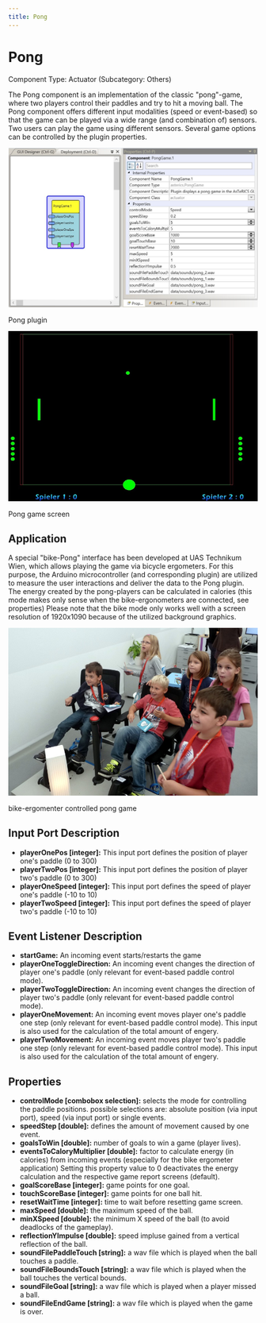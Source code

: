 ```yaml
---
title: Pong
---
```


# Pong

Component Type: Actuator (Subcategory: Others)

The Pong component is an implementation of the classic "pong"-game, where two players control their paddles and try to hit a moving ball. The Pong component offers different input modalities (speed or event-based) so that the game can be played via a wide range (and combination of) sensors. Two users can play the game using different sensors. Several game options can be controlled by the plugin properties.

![Screenshot: Pong plugin](./img/pong.jpg "Screenshot: Pong plugin")

Pong plugin

![Screenshot: Pong game screen](./img/pongscreen.jpg "Pong game screen")

Pong game screen

## Application

A special "bike-Pong" interface has been developed at UAS Technikum Wien, which allows playing the game via bicycle ergometers. For this purpose, the Arduino microcontroller (and corresponding plugin) are utilized to measure the user interactions and deliver the data to the Pong plugin. The energy created by the pong-players can be calculated in calories (this mode makes only sense when the bike-ergonometers are connected, see properties) Please note that the bike mode only works well with a screen resolution of 1920x1090 because of the utilized background graphics.

![bike pong gaming](./img/pongapplication.jpg "bike pong gaming")

bike-ergomenter controlled pong game

## Input Port Description

*   **playerOnePos \[integer\]:** This input port defines the position of player one's paddle (0 to 300)
*   **playerTwoPos \[integer\]:** This input port defines the position of player two's paddle (0 to 300)
*   **playerOneSpeed \[integer\]:** This input port defines the speed of player one's paddle (-10 to 10)
*   **playerTwoSpeed \[integer\]:** This input port defines the speed of player two's paddle (-10 to 10)

## Event Listener Description

*   **startGame:** An incoming event starts/restarts the game
*   **playerOneToggleDirection:** An incoming event changes the direction of player one's paddle (only relevant for event-based paddle control mode).
*   **playerTwoToggleDirection:** An incoming event changes the direction of player two's paddle (only relevant for event-based paddle control mode).
*   **playerOneMovement:** An incoming event moves player one's paddle one step (only relevant for event-based paddle control mode). This input is also used for the calculation of the total amount of engery.
*   **playerTwoMovement:** An incoming event moves player two's paddle one step (only relevant for event-based paddle control mode). This input is also used for the calculation of the total amount of engery.

## Properties

*   **controlMode \[combobox selection\]:** selects the mode for controlling the paddle positions. possible selections are: absolute position (via input port), speed (via input port) or single events.
*   **speedStep \[double\]:** defines the amount of movement caused by one event.
*   **goalsToWin \[double\]:** number of goals to win a game (player lives).
*   **eventsToCaloryMultiplier \[double\]:** factor to calculate energy (in calories) from incoming events (especially for the bike ergometer application) Setting this property value to 0 deactivates the energy calculation and the respective game report screens (default).
*   **goalScoreBase \[integer\]:** game points for one goal.
*   **touchScoreBase \[integer\]:** game points for one ball hit.
*   **resetWaitTime \[integer\]:** time to wait before resetting game screen.
*   **maxSpeed \[double\]:** the maximum speed of the ball.
*   **minXSpeed \[double\]:** the minimum X speed of the ball (to avoid deadlocks of the gameplay).
*   **reflectionYImpulse \[double\]:** speed impluse gained from a vertical reflection of the ball.
*   **soundFilePaddleTouch \[string\]:** a wav file which is played when the ball touches a paddle.
*   **soundFileBoundsTouch \[string\]:** a wav file which is played when the ball touches the vertical bounds.
*   **soundFileGoal \[string\]:** a wav file which is played when a player missed a ball.
*   **soundFileEndGame \[string\]:** a wav file which is played when the game is over.